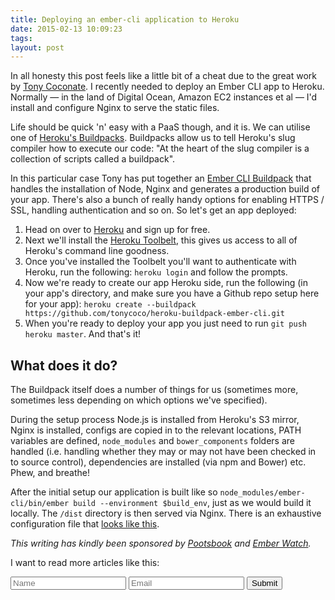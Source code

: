 ```yaml
---
title: Deploying an ember-cli application to Heroku
date: 2015-02-13 10:09:23 
tags: 
layout: post
---
```

In all honesty this post feels like a little bit of a cheat due to the great work by [Tony Coconate](https://github.com/tonycoco). I recently needed to deploy an Ember CLI app to Heroku. Normally — in the land of Digital Ocean, Amazon EC2 instances et al — I'd install and configure Nginx to serve the static files. 

Life should be quick 'n' easy with a PaaS though, and it is. We can utilise one of [Heroku's Buildpacks](https://devcenter.heroku.com/articles/buildpacks). Buildpacks allow us to tell Heroku's slug compiler how to execute our code: "At the heart of the slug compiler is a collection of scripts called a buildpack". 

In this particular case Tony has put together an [Ember CLI Buildpack](https://github.com/tonycoco/heroku-buildpack-ember-cli) that handles the installation of Node, Nginx and generates a production build of your app. There's also a bunch of really handy options for enabling HTTPS / SSL, handling authentication and so on. So let's get an app deployed:

1) Head on over to [Heroku](https://www.heroku.com) and sign up for free.
2) Next we'll install the [Heroku Toolbelt](https://toolbelt.heroku.com/), this gives us access to all of Heroku's command line goodness. 
3) Once you've installed the Toolbelt you'll want to authenticate with Heroku, run the following: `heroku login` and follow the prompts. 
4) Now we're ready to create our app Heroku side, run the following (in your app's directory, and make sure you have a Github repo setup here for your app): `heroku create --buildpack https://github.com/tonycoco/heroku-buildpack-ember-cli.git`
5) When you're ready to deploy your app you just need to run `git push heroku master`. And that's it!

## What does it do?

The Buildpack itself does a number of things for us (sometimes more, sometimes less depending on which options we've specified). 

During the setup process Node.js is installed from Heroku's S3 mirror, Nginx is installed, configs are copied in to the relevant locations, PATH variables are defined, `node_modules` and `bower_components` folders are handled (i.e. handling whether they may or may not have been checked in to source control), dependencies are installed (via npm and Bower) etc. Phew, and breathe! 

After the initial setup our application is built like so `node_modules/ember-cli/bin/ember build --environment $build_env`, just as we would build it locally. The `/dist` directory is then served via Nginx. There is an exhaustive configuration file that [looks like this](https://github.com/tonycoco/heroku-buildpack-ember-cli/blob/master/config/nginx.conf.erb). 

*This writing has kindly been sponsored by [Pootsbook](https://twitter.com/pootsbook) and [Ember Watch](https://github.com/emberwatch).*

I want to read more articles like this:

<form accept-charset="UTF-8" action="https://formkeep.com/f/0e0fbc4cd1a7" method="POST">
  <input type="hidden" name="utf8" value="✓">
  <input type="hidden" name="article-title" value="Deploying an ember-cli application to Heroku">
  <input type="text" name="name" placeholder="Name">
  <input type="email" name="email" placeholder="Email">
  <input type="submit" value="Submit">
</form>

 

